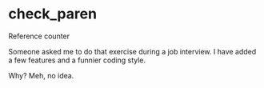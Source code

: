# check_paren
Reference counter

Someone asked me to do that exercise during a job interview. I have added a few features and a funnier coding style.

Why? Meh, no idea.
